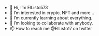- 👋 Hi, I’m ElListo573
- 👀 I’m interested in crypto, NFT and more...
- 🌱 I’m currently learning about everything.
- 💞️ I’m looking to collaborate with anybody.  
- 📫 How to reach me @ElListo17 on twitter

<!---
ElListo573/ElListo573 is a ✨ special ✨ repository because its `README.md` (this file) appears on your GitHub profile.
You can click the Preview link to take a look at your changes.
--->
